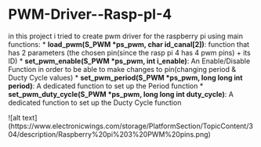 # PWM-Driver--Rasp-pI-4
in this project i tried to create pwm driver for the raspberry pi using main functions:
    * **load_pwm(S_PWM *ps_pwm, char id_canal[2])**: function that has 2 parameters (the chosen pin(since the rasp pi 4 has 4 pwm pins) + its ID)
    * **set_pwm_enable(S_PWM *ps_pwm, int i_enable)**: An Enable/Disable Function in order to be able to make changes to pin(changing period & Ducty Cycle values)
    * **set_pwm_period(S_PWM *ps_pwm, long long int period)**: A dedicated function to set up the Period function
    * **set_pwm_duty_cycle(S_PWM *ps_pwm, long long int duty_cycle)**: A dedicated function to set up the Ducty Cycle function

<picture>
![alt text](https://www.electronicwings.com/storage/PlatformSection/TopicContent/304/description/Raspberry%20pi%203%20PWM%20pins.png)
</picture>